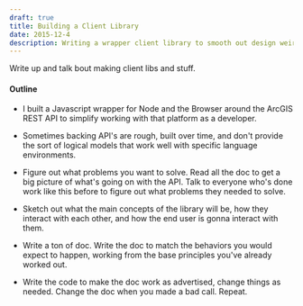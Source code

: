 ```yaml
---
draft: true
title: Building a Client Library
date: 2015-12-4
description: Writing a wrapper client library to smooth out design weirdness at the API level leads to plenty of design thinking on the way things should be.
---
```


Write up and talk bout making client libs and stuff.

#### Outline

- I built a Javascript wrapper for Node and the Browser around the ArcGIS REST API to simplify working with that platform as a developer.

- Sometimes backing API's are rough, built over time, and don't provide the sort of logical models that work well with specific language environments.

- Figure out what problems you want to solve. Read all the doc to get a big picture of what's going on with the API. Talk to everyone who's done work like this before to figure out what problems they needed to solve.

- Sketch out what the main concepts of the library will be, how they interact with each other, and how the end user is gonna interact with them.

- Write a ton of doc. Write the doc to match the behaviors you would expect to happen, working from the base principles you've already worked out.

- Write the code to make the doc work as advertised, change things as needed. Change the doc when you made a bad call. Repeat.
